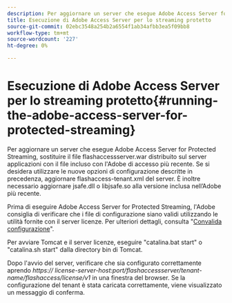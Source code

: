 ```yaml
---
description: Per aggiornare un server che esegue Adobe Access Server for Protected Streaming, sostituire il file flashaccessserver.war distribuito sul server applicazioni con il file incluso con l'Adobe di accesso più recente. Se si desidera utilizzare le nuove opzioni di configurazione descritte in precedenza, aggiornare flashaccess-tenant.xml del server. È inoltre necessario aggiornare jsafe.dll o libjsafe.so alla versione inclusa nell’Adobe più recente.
title: Esecuzione di Adobe Access Server per lo streaming protetto
source-git-commit: 02ebc3548a254b2a6554f1ab34afbb3ea5f09bb8
workflow-type: tm+mt
source-wordcount: '227'
ht-degree: 0%

---
```


# Esecuzione di Adobe Access Server per lo streaming protetto{#running-the-adobe-access-server-for-protected-streaming}

Per aggiornare un server che esegue Adobe Access Server for Protected Streaming, sostituire il file flashaccessserver.war distribuito sul server applicazioni con il file incluso con l&#39;Adobe di accesso più recente. Se si desidera utilizzare le nuove opzioni di configurazione descritte in precedenza, aggiornare flashaccess-tenant.xml del server. È inoltre necessario aggiornare jsafe.dll o libjsafe.so alla versione inclusa nell’Adobe più recente.

Prima di eseguire Adobe Access Server for Protected Streaming, l&#39;Adobe consiglia di verificare che i file di configurazione siano validi utilizzando le utilità fornite con il server licenze. Per ulteriori dettagli, consulta &quot;[Convalida configurazione](../../aaxs-protected-streaming/aaxs-protected-streaming-utilities/configuration-validator.md)&quot;.

Per avviare Tomcat e il server licenze, eseguire &quot;catalina.bat start&quot; o &quot;catalina.sh start&quot; dalla directory bin di Tomcat.

Dopo l&#39;avvio del server, verificare che sia configurato correttamente aprendo *https:// license-server-host:port/flashaccessserver/tenant-name/flashaccess/license/v1* in una finestra del browser. Se la configurazione del tenant è stata caricata correttamente, viene visualizzato un messaggio di conferma.
